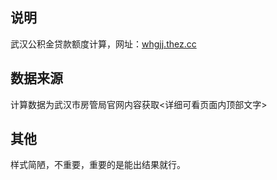 
## 说明

武汉公积金贷款额度计算，网址：[whgjj.thez.cc](whgjj.thez.cc)

## 数据来源

计算数据为武汉市房管局官网内容获取<详细可看页面内顶部文字>

## 其他

样式简陋，不重要，重要的是能出结果就行。
